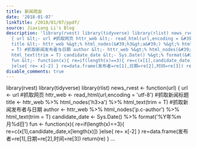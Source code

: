 ```yaml
---
title: 新闻爬虫
date: '2018-01-07'
linkTitle: /2018/01/07/ppdf/
source: Jiaxiang Li's Blog
description: 'library(rvest) library(tidyverse) library(rlist) news_rvest &lt;- function(url)
  { url &lt;- url #抓取网页 httr_web &lt;- read_html(url,encoding = &#39;utf-8&#39;) #抓取新闻标题
  title &lt;- httr_web %&gt;% html_nodes(&#39;h3&gt;a&#39;) %&gt;% html_text(trim
  = T) #抓取新闻发布者与日期 author &lt;- httr_web %&gt;% html_nodes(&#39;p.c-author&#39;) %&gt;%
  html_text(trim = T) candidate_date &lt;- Sys.Date() %&gt;% format(&#39;%Y年%m月%d日&#39;)
  fun &lt;- function(x){ re=if(length(x)==3){ re=c(x[1],candidate_date,x[length(x)])
  }else{ re= x[-2] } re=data.frame(发布者=re[1],日期=re[2],时间=re[3]) return(re) } ...'
disable_comments: true
---
```

library(rvest) library(tidyverse) library(rlist) news_rvest &lt;- function(url) { url &lt;- url #抓取网页 httr_web &lt;- read_html(url,encoding = &#39;utf-8&#39;) #抓取新闻标题 title &lt;- httr_web %&gt;% html_nodes(&#39;h3&gt;a&#39;) %&gt;% html_text(trim = T) #抓取新闻发布者与日期 author &lt;- httr_web %&gt;% html_nodes(&#39;p.c-author&#39;) %&gt;% html_text(trim = T) candidate_date &lt;- Sys.Date() %&gt;% format(&#39;%Y年%m月%d日&#39;) fun &lt;- function(x){ re=if(length(x)==3){ re=c(x[1],candidate_date,x[length(x)]) }else{ re= x[-2] } re=data.frame(发布者=re[1],日期=re[2],时间=re[3]) return(re) } ...